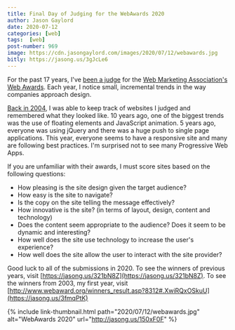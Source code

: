 ```yaml
---
title: Final Day of Judging for the WebAwards 2020
author: Jason Gaylord
date: 2020-07-12
categories: [web]
tags:  [web]
post-number: 969
image: https://cdn.jasongaylord.com/images/2020/07/12/webawards.jpg
bitly: https://jasong.us/3gJcLe6
---
```


For the past 17 years, I've [been a judge](https://jasong.us/2W5wxbT) for the [Web Marketing Association's Web Awards](http://jasong.us/150xF0F). Each year, I notice small, incremental trends in the way companies approach design. 

[Back in 2004](https://jasong.us/3dIaYo6), I was able to keep track of websites I judged and remembered what they looked like. 10 years ago, one of the biggest trends was the use of floating elements and JavaScript animation. 5 years ago, everyone was using jQuery and there was a huge push to single page applications. This year, everyone seems to have a responsive site and many are following best practices. I'm surprised not to see many Progressive Web Apps.

If you are unfamiliar with their awards, I must score sites based on the following questions:

- How pleasing is the site design given the target audience?
- How easy is the site to navigate?
- Is the copy on the site telling the message effectively?
- How innovative is the site? (in terms of layout, design, content and technology)
- Does the content seem appropriate to the audience? Does it seem to be dynamic and interesting?
- How well does the site use technology to increase the user's experience?
- How well does the site allow the user to interact with the site provider?

Good luck to all of the submissions in 2020. To see the winners of previous years, visit [https://jasong.us/321bN8Z](https://jasong.us/321bN8Z). To see the winners from 2003, my first year, visit [http://www.webaward.org/winners_result.asp?8312#.XwiRQxOSkuU](https://jasong.us/3fmqPtK)

{% include link-thumbnail.html path="2020/07/12/webawards.jpg" alt="WebAwards 2020" url="http://jasong.us/150xF0F" %}